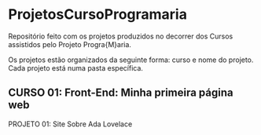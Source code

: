 # ProjetosCursoProgramaria

Repositório feito com os projetos produzidos no decorrer dos Cursos assistidos pelo Projeto Progra{M}aria.

Os projetos estão organizados da seguinte forma: curso e nome do projeto. Cada projeto está numa pasta específica.

## CURSO 01: Front-End: Minha primeira página web
PROJETO 01: Site Sobre Ada Lovelace
